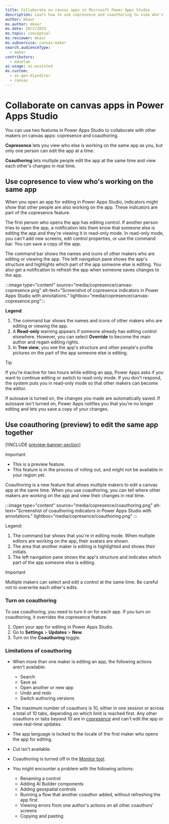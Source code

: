 ```yaml
---
title: Collaborate on canvas apps in Microsoft Power Apps Studio
description: Learn how to use copresence and coauthoring to view who's working on the same canvas app as you and edit it together in real time.
author: mkaur
ms.author: mkaur
ms.date: 10/2/2024
ms.topic: conceptual
ms.reviewer: mkaur
ms.subservice: canvas-maker
search.audienceType: 
  - maker
contributors:
  - mduelae
ai-usage: ai-assisted
ms.custom:
  - ai-gen-diyeditor
  - canvas
---
```


# Collaborate on canvas apps in Power Apps Studio

You can use two features in Power Apps Studio to collaborate with other makers on canvas apps: copresence and coauthoring.

**Copresence** lets you view who else is working on the same app as you, but only one person can edit the app at a time.

**Coauthoring** lets multiple people edit the app at the same time and view each other's changes in real time.

## Use copresence to view who's working on the same app

When you open an app for editing in Power Apps Studio, indicators might show that other people are also working on the app. These indicators are part of the copresence feature.

The first person who opens the app has editing control. If another person tries to open the app, a notification lets them know that someone else is editing the app and they're viewing it in read-only mode. In read-only mode, you can't add new screens, edit control properties, or use the command bar. You can save a copy of the app.

The command bar shows the names and icons of other makers who are editing or viewing the app. The left navigation pane shows the app's structure and highlights which part of the app someone else is editing. You also get a notification to refresh the app when someone saves changes to the app.

:::image type="content" source="media/copresence/canvas-copresence.png" alt-text="Screenshot of copresence indicators in Power Apps Studio with annotations." lightbox="media/copresence/canvas-copresence.png":::

**Legend**:

1. The command bar shows the names and icons of other makers who are editing or viewing the app.
1. A **Read-only** warning appears if someone already has editing control elsewhere. However, you can select **Override** to become the main author and regain editing rights.
1. In **Tree view**, you see the app's structure and other people's profile pictures on the part of the app someone else is editing.

> [!TIP]
> If you're inactive for two hours while editing an app, Power Apps asks if you want to continue editing or switch to read-only mode. If you don't respond, the system puts you in read-only mode so that other makers can become the editor.
>
> If autosave is turned on, the changes you made are automatically saved. If autosave isn't turned on, Power Apps notifies you that you're no longer editing and lets you save a copy of your changes.

## Use coauthoring (preview) to edit the same app together

[!INCLUDE [preview-banner-section](~/../shared-content/shared/preview-includes/preview-banner-section.md)]

> [!IMPORTANT]
>
> - This is a preview feature.
> - This feature is in the process of rolling out, and might not be available in your region yet.

Coauthoring is a new feature that allows multiple makers to edit a canvas app at the same time. When you use coauthoring, you can tell where other makers are working on the app and view their changes in real time.

:::image type="content" source="media/copresence/coauthoring.png" alt-text="Screenshot of coauthoring indicators in Power Apps Studio with annotations." lightbox="media/copresence/coauthoring.png" :::

Legend:

1. The command bar shows that you're in editing mode. When multiple editors are working on the app, their avatars are shown.
1. The area that another maker is editing is highlighted and shows their initials.
1. The left navigation pane shows the app's structure and indicates which part of the app someone else is editing.

> [!IMPORTANT]
> Multiple makers can select and edit a control at the same time. Be careful not to overwrite each other's edits.

### Turn on coauthoring

To use coauthoring, you need to turn it on for each app. If you turn on coauthoring, it overrides the copresence feature.

1. Open your app for editing in Power Apps Studio.
1. Go to **Settings** > **Updates** > **New**.
1. Turn on the **Coauthoring** toggle.

### Limitations of coauthoring

- When more than one maker is editing an app, the following actions aren't available:

  - Search
  - Save as
  - Open another or new app
  - Undo and redo
  - Switch authoring versions

- The maximum number of coauthors is 10, either in one session or across a total of 10 tabs, depending on which limit is reached first. Any other coauthors or tabs beyond 10 are in [copresence](#use-copresence-to-view-whos-working-on-the-same-app) and can't edit the app or view real-time updates.

- The app language is locked to the locale of the first maker who opens the app for editing.

- Cut isn't available.

- Coauthoring is turned off in the [Monitor tool](../monitor-overview.md).

- You might encounter a problem with the following actions:

  - Renaming a control
  - Adding AI Builder components
  - Adding geospatial controls
  - Running a flow that another coauthor added, without refreshing the app first
  - Viewing errors from one author's actions on all other coauthors' screens
  - Copying and pasting
  